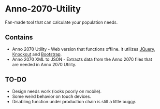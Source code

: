 Anno-2070-Utility
=================

Fan-made tool that can calculate your population needs.

Contains
--------

* Anno 2070 Utility - Web version that functions offline. It utilizes [JQuery](www.jquery.com), [Knockout](www.knockoutjs.com) and [Bootstrap](www.getbootstrap.com).
* Anno 2070 XML to JSON - Extracts data from the Anno 2070 files that are needed in Anno 2070 Utility.

TO-DO
-----

* Design needs work (looks poorly on mobile).
* Some weird behavior on touch devices.
* Disabling function under production chain is still a little buggy.
